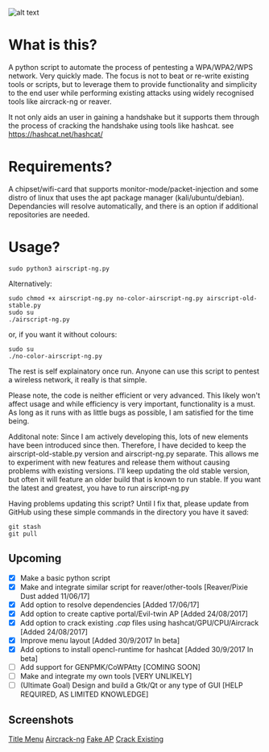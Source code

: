 ![alt text](https://goo.gl/wNmRxs)
# What is this?
A python script to automate the process of pentesting a WPA/WPA2/WPS network. Very quickly made. The focus is not to beat or re-write existing tools or scripts, but to leverage them to provide functionality and simplicity to the end user while performing existing attacks using widely recognised tools like aircrack-ng or reaver.

It not only aids an user in gaining a handshake but it supports them through the process of cracking the handshake using tools like hashcat. see https://hashcat.net/hashcat/

# Requirements?
A chipset/wifi-card that supports monitor-mode/packet-injection and some distro of linux that uses the apt package manager (kali/ubuntu/debian). Dependancies will resolve automatically, and there is an option if additional repositories are needed.

# Usage?
```
sudo python3 airscript-ng.py
```
Alternatively: 
```
sudo chmod +x airscript-ng.py no-color-airscript-ng.py airscript-old-stable.py
sudo su
./airscript-ng.py
```
or, if you want it without colours:
```
sudo su
./no-color-airscript-ng.py
```
The rest is self explainatory once run. Anyone can use this script to pentest a wireless network, it really is that simple.

Please note, the code is neither efficient or very advanced. This likely won't affect usage and while efficiency is very important, functionality is a must. As long as it runs with as little bugs as possible, I am satisfied for the time being. 

Additonal note: Since I am actively developing this, lots of new elements have been introduced since then. Therefore, I have decided to keep the airscript-old-stable.py version and airscript-ng.py separate. This allows me to experiment with new features and release them without causing problems with existing versions. I'll keep updating the old stable version, but often it will feature an older build that is known to run stable. If you want the latest and greatest, you have to run airscript-ng.py

Having problems updating this script?
Until I fix that, please update from GitHub using these simple commands in the directory you have it saved:
```
git stash
git pull
```

## Upcoming
- [x] Make a basic python script
- [x] Make and integrate similar script for reaver/other-tools [Reaver/Pixie Dust added 11/06/17]
- [x] Add option to resolve dependencies [Added 17/06/17]
- [x] Add option to create captive portal/Evil-twin AP [Added 24/08/2017]
- [x] Add option to crack existing *.cap* files using hashcat/GPU/CPU/Aircrack [Added 24/08/2017]
- [x] Improve menu layout [Added 30/9/2017 In beta]
- [x] Add options to install opencl-runtime for hashcat [Added 30/9/2017 In beta]
- [ ] Add support for GENPMK/CoWPAtty [COMING SOON]
- [ ] Make and integrate my own tools [VERY UNLIKELY]
- [ ] (Ultimate Goal) Design and build a Gtk/Qt or any type of GUI [HELP REQUIRED, AS LIMITED KNOWLEDGE]

## Screenshots
[Title Menu](https://goo.gl/bGp5gk)
[Aircrack-ng](https://goo.gl/UwPb6c)
[Fake AP](https://goo.gl/fDxzdZ)
[Crack Existing](https://goo.gl/y5f2zS)
